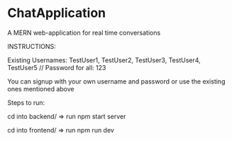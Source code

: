 # ChatApplication
A MERN web-application for real time conversations

INSTRUCTIONS: 

Existing Usernames: TestUser1, TestUser2, TestUser3, TestUser4, TestUser5 // 
Password for all: 123

You can signup with your own username and password or use the existing ones mentioned above


Steps to run: 

cd into backend/ => run npm start server


cd into frontend/ => run npm run dev


